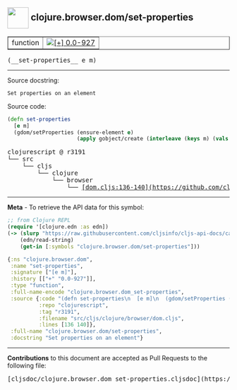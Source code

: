 ## <img width="48px" valign="middle" src="http://i.imgur.com/Hi20huC.png"> clojure.browser.dom/set-properties

 <table border="1">
<tr>

<td>function</td>
<td><a href="https://github.com/cljsinfo/cljs-api-docs/tree/0.0-927"><img valign="middle" alt="[+] 0.0-927" src="https://img.shields.io/badge/+-0.0--927-lightgrey.svg"></a> </td>
</tr>
</table>

 <samp>
(__set-properties__ e m)<br>
</samp>

---




Source docstring:

```
Set properties on an element
```

Source code:

```clj
(defn set-properties
  [e m]
  (gdom/setProperties (ensure-element e)
                      (apply gobject/create (interleave (keys m) (vals m)))))
```

 <pre>
clojurescript @ r3191
└── src
    └── cljs
        └── clojure
            └── browser
                └── <ins>[dom.cljs:136-140](https://github.com/clojure/clojurescript/blob/r3191/src/cljs/clojure/browser/dom.cljs#L136-L140)</ins>
</pre>


---

__Meta__ - To retrieve the API data for this symbol:

```clj
;; from Clojure REPL
(require '[clojure.edn :as edn])
(-> (slurp "https://raw.githubusercontent.com/cljsinfo/cljs-api-docs/catalog/cljs-api.edn")
    (edn/read-string)
    (get-in [:symbols "clojure.browser.dom/set-properties"]))
```

```clj
{:ns "clojure.browser.dom",
 :name "set-properties",
 :signature ["[e m]"],
 :history [["+" "0.0-927"]],
 :type "function",
 :full-name-encode "clojure.browser.dom_set-properties",
 :source {:code "(defn set-properties\n  [e m]\n  (gdom/setProperties (ensure-element e)\n                      (apply gobject/create (interleave (keys m) (vals m)))))",
          :repo "clojurescript",
          :tag "r3191",
          :filename "src/cljs/clojure/browser/dom.cljs",
          :lines [136 140]},
 :full-name "clojure.browser.dom/set-properties",
 :docstring "Set properties on an element"}

```

---

__Contributions__ to this document are accepted as Pull Requests to the following file:

 <pre>
[cljsdoc/clojure.browser.dom_set-properties.cljsdoc](https://github.com/cljsinfo/cljs-api-docs/blob/master/cljsdoc/clojure.browser.dom_set-properties.cljsdoc)
</pre>

